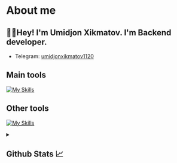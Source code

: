 # About me
<p><h2>👋🏻Hey! I'm Umidjon Xikmatov. I'm Backend developer.</h2></p>

- Telegram:                           [umidjonxikmatov1120](https://t.me/vague009)
## Main tools
[![My Skills](https://skillicons.dev/icons?i=python,html,css,django)](https://skillicons.dev)

## Other tools
[![My Skills](https://skillicons.dev/icons?i=git,github,postgresql,sqlite,vscode,pycharm,postman,photoshop)](https://skillicons.dev)

<details>
  <summary><b><h2>Github Stats 📈 <h2></b></summary>
  <a href="https://github.com/umidjonxikmatov1120">
    <p align="left">
      <img src="https://github-profile-summary-cards.vercel.app/api/cards/profile-details?username=umidjonxikmatov1120&theme=github_dark">
      <img align="left" src="https://github-profile-summary-cards.vercel.app/api/cards/stats?username=umidjonxikmatov1120&theme=github_dark">
      <img align="left" src="https://github-profile-summary-cards.vercel.app/api/cards/productive-time?username=umidjonxikmatov1120&theme=github_dark&utcOffset=5"><br>
    </p>
  </a> 
</details>
